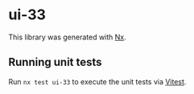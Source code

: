 # ui-33

This library was generated with [Nx](https://nx.dev).

## Running unit tests

Run `nx test ui-33` to execute the unit tests via [Vitest](https://vitest.dev/).

